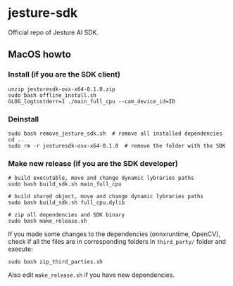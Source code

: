 # jesture-sdk

Official repo of Jesture AI SDK.

## MacOS howto

### Install (if you are the SDK client)

```
unzip jesturesdk-osx-x64-0.1.0.zip
sudo bash offline_install.sh
GLOG_logtostderr=1 ./main_full_cpu --cam_device_id=ID
```

### Deinstall

```
sudo bash remove_jesture_sdk.sh  # remove all installed dependencies
cd ..
sudo rm -r jesturesdk-osx-x64-0.1.0  # remove the folder with the SDK
```

### Make new release (if you are the SDK developer)

```
# build executable, move and change dynamic lybraries paths
sudo bash build_sdk.sh main_full_cpu 

# build shared object, move and change dynamic lybraries paths
sudo bash build_sdk.sh full_cpu.dylib  

# zip all dependencies and SDK binary
sudo bash make_release.sh  
```

If you made some changes to the dependencies (onnxruntime, OpenCV), check if all the files are in corresponding folders in `third_party/` folder and execute:
```
sudo bash zip_third_parties.sh
```
Also edit `make_release.sh` if you have new dependencies.
